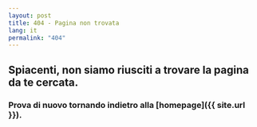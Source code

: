 ```yaml
---
layout: post
title: 404 - Pagina non trovata
lang: it
permalink: "404"
---
```



## Spiacenti, non siamo riusciti a trovare la pagina da te cercata.
### Prova di nuovo tornando indietro alla [homepage]({{ site.url }}).
